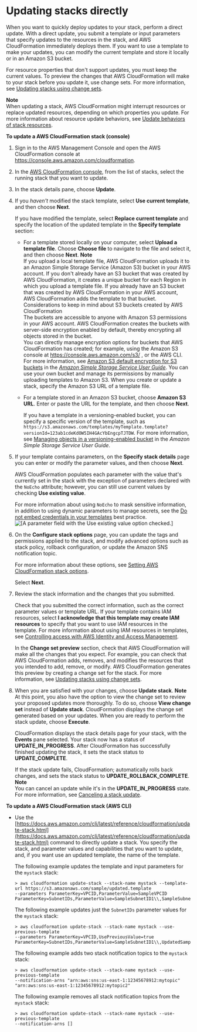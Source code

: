 # Updating stacks directly<a name="using-cfn-updating-stacks-direct"></a>

When you want to quickly deploy updates to your stack, perform a direct update\. With a direct update, you submit a template or input parameters that specify updates to the resources in the stack, and AWS CloudFormation immediately deploys them\. If you want to use a template to make your updates, you can modify the current template and store it locally or in an Amazon S3 bucket\.

For resource properties that don't support updates, you must keep the current values\. To preview the changes that AWS CloudFormation will make to your stack before you update it, use change sets\. For more information, see [Updating stacks using change sets](using-cfn-updating-stacks-changesets.md)\.

**Note**  
When updating a stack, AWS CloudFormation might interrupt resources or replace updated resources, depending on which properties you update\. For more information about resource update behaviors, see [Update behaviors of stack resources](using-cfn-updating-stacks-update-behaviors.md)\.

**To update a AWS CloudFormation stack \(console\)**

1. Sign in to the AWS Management Console and open the AWS CloudFormation console at [https://console\.aws\.amazon\.com/cloudformation](https://console.aws.amazon.com/cloudformation/)\.

1. In the [AWS CloudFormation console](https://console.aws.amazon.com/cloudformation), from the list of stacks, select the running stack that you want to update\.

1. In the stack details pane, choose **Update**\.

1. If you *haven't* modified the stack template, select **Use current template**, and then choose **Next**\.

   If you have modified the template, select **Replace current template** and specify the location of the updated template in the **Specify template** section:
   + For a template stored locally on your computer, select **Upload a template file**\. Choose **Choose file** to navigate to the file and select it, and then choose **Next**\.
**Note**  
If you upload a local template file, AWS CloudFormation uploads it to an Amazon Simple Storage Service \(Amazon S3\) bucket in your AWS account\. If you don't already have an S3 bucket that was created by AWS CloudFormation, it creates a unique bucket for each Region in which you upload a template file\. If you already have an S3 bucket that was created by AWS CloudFormation in your AWS account, AWS CloudFormation adds the template to that bucket\.  
Considerations to keep in mind about S3 buckets created by AWS CloudFormation  
The buckets are accessible to anyone with Amazon S3 permissions in your AWS account\.
AWS CloudFormation creates the buckets with server\-side encryption enabled by default, thereby encrypting all objects stored in the bucket\.  
You can directly manage encryption options for buckets that AWS CloudFormation has created; for example, using the Amazon S3 console at [https://console\.aws\.amazon\.com/s3/](https://console.aws.amazon.com/s3/) , or the AWS CLI\. For more information, see [Amazon S3 default encryption for S3 buckets](https://docs.aws.amazon.com/AmazonS3/latest/dev/bucket-encryption.html) in the *[Amazon Simple Storage Service User Guide](https://docs.aws.amazon.com/AmazonS3/latest/dev/)*\.
You can use your own bucket and manage its permissions by manually uploading templates to Amazon S3\. When you create or update a stack, specify the Amazon S3 URL of a template file\.
   + For a template stored in an Amazon S3 bucket, choose **Amazon S3 URL**\. Enter or paste the URL for the template, and then choose **Next**\.

     If you have a template in a versioning\-enabled bucket, you can specify a specific version of the template, such as `https://s3.amazonaws.com/templates/myTemplate.template?versionId=123ab1cdeKdOW5IH4GAcYbEngcpTJTDW`\. For more information, see [Managing objects in a versioning\-enabled bucket](https://docs.aws.amazon.com/AmazonS3/latest/user-guide/managing-objects-versioned-bucket.html) in the *Amazon Simple Storage Service User Guide*\.

1. If your template contains parameters, on the **Specify stack details** page you can enter or modify the parameter values, and then choose **Next**\.

   AWS CloudFormation populates each parameter with the value that's currently set in the stack with the exception of parameters declared with the `NoEcho` attribute; however, you can still use current values by checking **Use existing value**\.

   For more information about using `NoEcho` to mask sensitive information, in addition to using dynamic parameters to manage secrets, see the [Do not embed credentials in your templates](https://docs.aws.amazon.com/AWSCloudFormation/latest/UserGuide/best-practices.html#creds) best practice\.  
![\[A parameter field with the Use existing value option checked.\]](http://docs.aws.amazon.com/AWSCloudFormation/latest/UserGuide/images/console-update-stack-parameters-use-existing-value.png)

1. On the **Configure stack options** page, you can update the tags and permissions applied to the stack, and modify advanced options such as stack policy, rollback configuration, or update the Amazon SNS notification topic\.

   For more information about these options, see [Setting AWS CloudFormation stack options](cfn-console-add-tags.md)\.

   Select **Next**\.

1. Review the stack information and the changes that you submitted\.

   Check that you submitted the correct information, such as the correct parameter values or template URL\. If your template contains IAM resources, select **I acknowledge that this template may create IAM resources** to specify that you want to use IAM resources in the template\. For more information about using IAM resources in templates, see [Controlling access with AWS Identity and Access Management](using-iam-template.md)\.

   In the **Change set preview** section, check that AWS CloudFormation will make all the changes that you expect\. For example, you can check that AWS CloudFormation adds, removes, and modifies the resources that you intended to add, remove, or modify\. AWS CloudFormation generates this preview by creating a change set for the stack\. For more information, see [Updating stacks using change sets](using-cfn-updating-stacks-changesets.md)\.

1. When you are satisfied with your changes, choose **Update stack**\.
**Note**  
At this point, you also have the option to view the change set to review your proposed updates more thoroughly\. To do so, choose **View change set** instead of **Update stack**\. CloudFormation displays the change set generated based on your updates\. When you are ready to perform the stack update, choose **Execute**\.

   CloudFormation displays the stack details page for your stack, with the **Events** pane selected\. Your stack now has a status of **UPDATE\_IN\_PROGRESS**\. After CloudFormation has successfully finished updating the stack, it sets the stack status to **UPDATE\_COMPLETE**\.

   If the stack update fails, CloudFormation; automatically rolls back changes, and sets the stack status to **UPDATE\_ROLLBACK\_COMPLETE**\.
**Note**  
You can cancel an update while it's in the **UPDATE\_IN\_PROGRESS** state\. For more information, see [Canceling a stack update](using-cfn--stack-update-cancel.md)\.

**To update a AWS CloudFormation stack \(AWS CLI\)**
+ Use the [https://docs.aws.amazon.com/cli/latest/reference/cloudformation/update-stack.html](https://docs.aws.amazon.com/cli/latest/reference/cloudformation/update-stack.html) command to directly update a stack\. You specify the stack, and parameter values and capabilities that you want to update, and, if you want use an updated template, the name of the template\.

  The following example updates the template and input parameters for the `mystack` stack:

  ```
  > aws cloudformation update-stack --stack-name mystack --template-url https://s3.amazonaws.com/sample/updated.template
  --parameters ParameterKey=VPCID,ParameterValue=SampleVPCID ParameterKey=SubnetIDs,ParameterValue=SampleSubnetID1\\,SampleSubnetID2
  ```

  The following example updates just the `SubnetIDs` parameter values for the `mystack` stack:

  ```
  > aws cloudformation update-stack --stack-name mystack --use-previous-template
  --parameters ParameterKey=VPCID,UsePreviousValue=true ParameterKey=SubnetIDs,ParameterValue=SampleSubnetID1\\,UpdatedSampleSubnetID2
  ```

  The following example adds two stack notification topics to the `mystack` stack:

  ```
  > aws cloudformation update-stack --stack-name mystack --use-previous-template
  --notification-arns "arn:aws:sns:us-east-1:12345678912:mytopic" "arn:aws:sns:us-east-1:12345678912:mytopic2"
  ```

  The following example removes all stack notification topics from the `mystack` stack:

  ```
  > aws cloudformation update-stack --stack-name mystack --use-previous-template
  --notification-arns []
  ```
